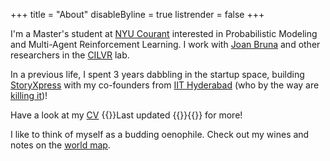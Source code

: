 +++
title = "About"
disableByline = true
listrender = false
+++

I'm a Master's student at [NYU Courant](https://cs.nyu.edu) interested in 
Probabilistic Modeling and Multi-Agent Reinforcement Learning. I work with 
[Joan Bruna](https://cims.nyu.edu/~bruna/) and other researchers in the 
[CILVR](https://wp.nyu.edu/cilvr/) lab.

In a previous life, I spent 3 years dabbling in the startup space, 
building [StoryXpress](https://storyxpress.co/) with my
co-founders from [IIT Hyderabad](https://www.iith.ac.in/)
(who by the way are [killing it](https://www.forbes.com/profile/storyxpress/?list=30under30-asia-media-marketing-advertising#22c9b8ad1f85))!

Have a look at my [CV](/files/cv.pdf)
{{<footnote>}}Last updated {{<date>}}{{</footnote>}} for more!

I like to think of myself as a budding oenophile. Check out my wines and notes
on the [world map](https://wine.sanyamkapoor.com).